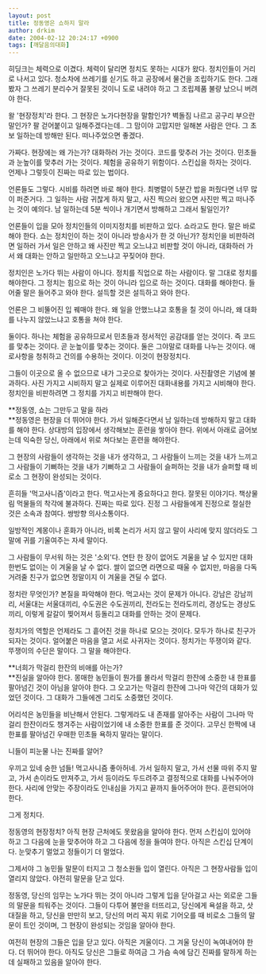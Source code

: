 ```yaml
---
layout: post
title: 정동영은 쇼하지 말라
author: drkim
date: 2004-02-12 20:24:17 +0900
tags: [깨달음의대화]
---
```

히딩크는 체력으로 이겼다. 체력이 달리면 정치도 못하는 시대가 왔다. 정치인들이 거리로 나서고 있다. 청소차에 쓰레기를 싣기도 하고 공장에서 물건을 조립하기도 한다. 그래봤자 그 쓰레기 분리수거 잘못된 것이니 도로 내려야 하고 그 조립제품 불량 났으니 버려야 한다. 

왈 '현장정치'라 한다. 그 현장은 노가다현장을 말함인가? 벽돌짐 나르고 공구리 부으란 말인가? 팔 걷어붙이고 일해주겠다는데.. 그 맘이야 고맙지만 일해본 사람은 안다. 그 초보 일하는데 방해만 된다. 떠나주었으면 좋겠다. 

가짜다. 현장에는 왜 가는가? 대화하러 가는 것이다. 코드를 맞추러 가는 것이다. 민초들과 눈높이를 맞추러 가는 것이다. 체험을 공유하기 위함이다. 스킨십을 하자는 것이다. 언제나 그렇듯이 진짜는 따로 있는 법이다. 

언론들도 그렇다. 시비를 하려면 바로 해야 한다. 최병렬이 5분간 밥을 퍼줬다면 너무 많이 퍼준거다. 그 일하는 사람 귀찮게 하지 말고, 사진 찍으러 왔으면 사진만 찍고 떠나주는 것이 예의다. 남 일하는데 5분 씩이나 개기면서 방해하고 그래서 될일인가?

언론들이 입을 모아 정치인들의 이미지정치를 비판하고 있다. 쇼라고도 한다. 말은 바로 해야 한다. 쇼는 정치인이 하는 것이 아니라 방송사가 한 것 아닌가? 정치인을 비판하려면 일하러 가서 일은 안하고 왜 사진만 찍고 오느냐고 비판할 것이 아니라, 대화하러 가서 왜 대화는 안하고 일만하고 오느냐고 꾸짖어야 한다. 

정치인은 노가다 뛰는 사람이 아니다. 정치를 직업으로 하는 사람이다. 말 그대로 정치를 해야한다. 그 정치는 힘으로 하는 것이 아니라 입으로 하는 것이다. 대화를 해야한다. 들어줄 말은 들어주고 와야 한다. 설득할 것은 설득하고 와야 한다. 

언론은 그 비뚤어진 입 꿰매야 한다. 왜 일을 안했느냐고 호통을 칠 것이 아니라, 왜 대화를 나누지 않았느냐고 호통을 쳐야 한다. 

둘이다. 하나는 체험을 공유하므로서 민초들과 정서적인 공감대를 얻는 것이다. 즉 코드를 맞추는 것이다. 곧 눈높이를 맞추는 것이다. 둘은 그야말로 대화를 나누는 것이다. 애로사항을 청취하고 건의를 수용하는 것이다. 이것이 현장정치다. 

그들이 이곳으로 올 수 없으므로 내가 그곳으로 찾아가는 것이다. 사진촬영은 기념에 불과하다. 사진 가지고 시비하지 말고 실제로 이루어진 대화내용를 가지고 시비해야 한다. 정치인을 비판하려면 그 정치를 가지고 비판해야 한다. 

**정동영, 쇼는 그만두고 말을 하라  
**정동영은 현장을 더 뛰어야 한다. 가서 일해준다면서 남 일하는데 방해하지 말고 대화를 해야 한다. 상대방의 입장에서 생각해보는 훈련을 쌓아야 한다. 위에서 아래로 굽어보는데 익숙한 당신, 아래에서 위로 쳐다보는 훈련을 해야한다. 

그 현장의 사람들이 생각하는 것을 내가 생각하고, 그 사람들이 느끼는 것을 내가 느끼고 그 사람들이 기뻐하는 것을 내가 기뻐하고 그 사람들이 슬퍼하는 것을 내가 슬퍼할 때 비로소 그 현장이 완성되는 것이다. 

흔히들 '먹고사니즘'이라고 한다. 먹고사는게 중요하다고 한다. 잘못된 이야기다. 책상물림 먹물들의 착각에 불과하다. 진짜는 따로 있다. 진정 그 사람들에게 진정으로 절실한 것은 소속과 참여다. 쌍방향 의사소통이다. 

일방적인 계몽이나 훈화가 아니라, 비록 논리가 서지 않고 말이 사리에 맞지 않더라도 그 말에 귀를 기울여주는 자세 말이다. 

그 사람들이 무서워 하는 것은 '소외'다. 연탄 한 장이 없어도 겨울을 날 수 있지만 대화 한번도 없이는 이 겨울을 날 수 없다. 쌀이 없으면 라면으로 때울 수 없지만, 마음을 다독거려줄 친구가 없으면 정말이지 이 겨울을 견딜 수 없다. 

정치란 무엇인가? 본질을 파악해야 한다. 먹고사는 것이 문제가 아니다. 강남은 강남끼리, 서울대는 서울대끼리, 수도권은 수도권끼리, 전라도는 전라도끼리, 경상도는 경상도끼리, 이렇게 갈갈이 찢어져서 등돌리고 대화를 안하는 것이 문제다. 

정치가의 역할은 언제라도 그 흩어진 것을 하나로 모으는 것이다. 모두가 하나로 친구가 되자는 것이다. 얼어붙은 마음을 열고 서로 사귀자는 것이다. 정치가는 뚜쟁이와 같다. 뚜쟁이의 수단은 말이다. 그 말을 해야한다. 

**너희가 막걸리 한잔의 비애를 아는가?  
**진실을 알아야 한다. 몽매한 농민들이 뭔가를 몰라서 막걸리 한잔에 소중한 내 한표를 팔아넘긴 것이 아님을 알아야 한다. 그 오고가는 막걸리 한잔에 그나마 약간의 대화가 있었던 것이다. 그 대화가 그들에겐 그리도 소중했던 것이다. 

어리석은 농민들을 비난해서 안된다. 그렇게라도 내 존재를 알아주는 사람이 그나마 막걸리 한잔이라도 챙겨주는 사람이었기에 내 소중한 한표를 준 것이다. 고무신 한짝에 내 한표를 팔아넘긴 우매한 민초들 욕하지 말라는 말이다. 

니들이 피눈물 나는 진짜를 알어?

우끼고 있네 숭한 넘들! 먹고사니즘 좋아허네. 가서 일하지 말고, 가서 선물 따위 주지 말고, 가서 손이라도 만져주고, 가서 등이라도 두드려주고 결정적으로 대화를 나눠주어야 한다. 사리에 안맞는 주장이라도 인내심을 가지고 끝까지 들어주어야 한다. 훈련되어야 한다. 

그게 정치다. 

정동영의 현장정치? 아직 현장 근처에도 못왔음을 알아야 한다. 먼저 스킨십이 있어야 하고 그 다음에 눈을 맞추어야 하고 그 다음에 정을 들여야 한다. 아직은 스킨십 단계이다. 눈맞추기 멀었고 정들이기 더 멀었다. 

그제서야 그 농민들 말문이 터지고 그 청소원들 입이 열린다. 아직은 그 현장사람들 입이 열리지 않았다. 야전히 말문을 닫고 있다.

정동영, 당신의 임무는 노가다 뛰는 것이 아니라 그렇게 입을 닫아걸고 사는 외로운 그들의 말문을 틔워주는 것이다. 그들이 다투어 불만을 터뜨리고, 당신에게 욕설을 하고, 삿대질을 하고, 당신을 만만히 보고, 당신의 머리 꼭지 위로 기어오를 때 비로소 그들의 말문이 트인 것이며, 그 현장이 완성되는 것임을 알아야 한다. 

여전히 현장의 그들은 입을 닫고 있다. 아직은 겨울이다. 그 겨울 당신이 녹여내어야 한다. 더 뛰어야 한다. 아직도 당신은 그들로 하여금 그 가슴 속에 담긴 진짜를 말하게 하는데 실패하고 있음을 알아야 한다.